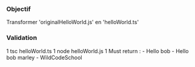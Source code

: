 
### Objectif

Transformer 'originalHelloWorld.js' en 'helloWorld.ts'

### Validation

1 tsc helloWorld.ts
1 node helloWorld.js
1 Must return :
    - Hello bob
    - Hello bob marley
    - WildCodeSchool
